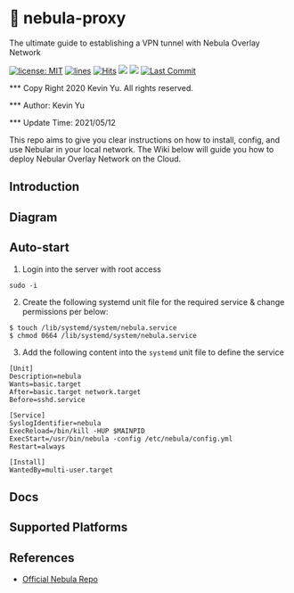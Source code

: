 # 📡 nebula-proxy

The ultimate guide to establishing a VPN tunnel with Nebula Overlay Network

[![license: MIT](https://img.shields.io/badge/License-MIT-red.svg)](https://opensource.org/licenses/MIT)
[![lines](https://img.shields.io/tokei/lines/github/yqlbu/nebula-proxy)](https://img.shields.io/tokei/lines/github/yqlbu/nebula-proxy)
[![Hits](https://hits.seeyoufarm.com/api/count/incr/badge.svg?url=https%3A%2F%2Fgithub.com%2Fyqlbu%2Fnebula-proxy&count_bg=%2329C4A5&title_bg=%23555555&icon=&icon_color=%23E7E7E7&title=hits&edge_flat=false)](https://hits.seeyoufarm.com)
![](<https://img.shields.io/static/v1?label=architecture&message=x86,arm64&color=orange>)
![](https://img.shields.io/static/v1?label=software&message=Nebula&color=violet)
[![Last Commit](https://img.shields.io/github/last-commit/yqlbu/nebula-proxy)](https://img.shields.io/github/last-commit/yqlbu/nebula-proxy)

*** Copy Right 2020 Kevin Yu. All rights reserved.

*** Author: Kevin Yu

*** Update Time: 2021/05/12

This repo aims to give you clear instructions on how to install, config, and use Nebular in your local network. The Wiki below will guide you how to deploy Nebular Overlay Network on the Cloud.

## Introduction

## Diagram

## Auto-start

1. Login into the server with root access

```
sudo -i
```

2. Create the following systemd unit file for the required service & change permissions per below:

```
$ touch /lib/systemd/system/nebula.service
$ chmod 0664 /lib/systemd/system/nebula.service
```
3. Add the following content into the `systemd` unit file to define the service

```
[Unit]
Description=nebula
Wants=basic.target
After=basic.target network.target
Before=sshd.service

[Service]
SyslogIdentifier=nebula
ExecReload=/bin/kill -HUP $MAINPID
ExecStart=/usr/bin/nebula -config /etc/nebula/config.yml
Restart=always

[Install]
WantedBy=multi-user.target
```


## Docs

## Supported Platforms

## References

- [Official Nebula Repo](https://github.com/slackhq/nebula)

